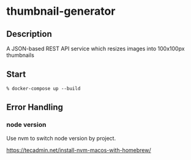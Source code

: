 # thumbnail-generator

## Description

A JSON-based REST API service which resizes images into 100x100px thumbnails

## Start

```
% docker-compose up --build
```

## Error Handling

### node version

Use nvm to switch node version by project.

https://tecadmin.net/install-nvm-macos-with-homebrew/